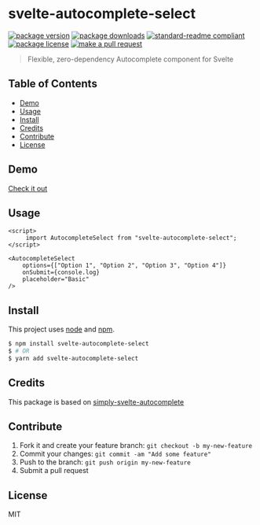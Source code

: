 
# svelte-autocomplete-select
[![package version](https://img.shields.io/npm/v/svelte-autocomplete-select.svg?style=flat-square)](https://npmjs.org/package/svelte-autocomplete-select)
[![package downloads](https://img.shields.io/npm/dm/svelte-autocomplete-select.svg?style=flat-square)](https://npmjs.org/package/svelte-autocomplete-select)
[![standard-readme compliant](https://img.shields.io/badge/readme%20style-standard-brightgreen.svg?style=flat-square)](https://github.com/RichardLitt/standard-readme)
[![package license](https://img.shields.io/npm/l/svelte-autocomplete-select.svg?style=flat-square)](https://npmjs.org/package/svelte-autocomplete-select)
[![make a pull request](https://img.shields.io/badge/PRs-welcome-brightgreen.svg?style=flat-square)](http://makeapullrequest.com)

> Flexible, zero-dependency Autocomplete component for Svelte

## Table of Contents

- [Demo](#demo)
- [Usage](#usage)
- [Install](#install)
- [Credits](#credits)
- [Contribute](#contribute)
- [License](#License)

## Demo

[Check it out](https://svelte-autocomplete-select.netlify.app/)

## Usage

```svelte
<script>
     import AutocompleteSelect from "svelte-autocomplete-select";
</script>

<AutocompleteSelect
    options={["Option 1", "Option 2", "Option 3", "Option 4"]}
    onSubmit={console.log}
    placeholder="Basic"
/>
```

## Install

This project uses [node](https://nodejs.org) and [npm](https://www.npmjs.com). 

```sh
$ npm install svelte-autocomplete-select
$ # OR
$ yarn add svelte-autocomplete-select
```

## Credits

This package is based on [simply-svelte-autocomplete](https://github.com/themarquisdesheric/simply-svelte-autocomplete)

## Contribute

1. Fork it and create your feature branch: `git checkout -b my-new-feature`
2. Commit your changes: `git commit -am "Add some feature"`
3. Push to the branch: `git push origin my-new-feature`
4. Submit a pull request

## License

MIT 
    
